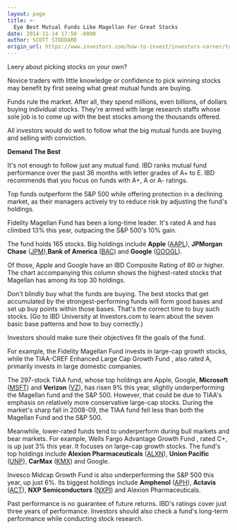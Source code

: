 ```yaml
---
layout: page
title: >-
  Eye Best Mutual Funds Like Magellan For Great Stocks
date: 2014-11-14 17:50 -0800
author: SCOTT STODDARD
origin_url: https://www.investors.com/how-to-invest/investors-corner/top-mutual-funds-offer-investment-clues/
---
```


Leery about picking stocks on your own?

Novice traders with little knowledge or confidence to pick winning stocks may benefit by first seeing what great mutual funds are buying.

Funds rule the market. After all, they spend millions, even billions, of dollars buying individual stocks. They're armed with large research staffs whose sole job is to come up with the best stocks among the thousands offered.

All investors would do well to follow what the big mutual funds are buying and selling with conviction.

**Demand The Best**

It's not enough to follow just any mutual fund. IBD ranks mutual fund performance over the past 36 months with letter grades of A+ to E. IBD recommends that you focus on funds with A+, A or A- ratings.

Top funds outperform the S&P 500 while offering protection in a declining market, as their managers actively try to reduce risk by adjusting the fund's holdings.

Fidelity Magellan Fund has been a long-time leader. It's rated A and has climbed 13% this year, outpacing the S&P 500's 10% gain.

The fund holds 165 stocks. Big holdings include **Apple** ([AAPL](https://research.investors.com/quote.aspx?symbol=AAPL)), **JPMorgan Chase** ([JPM](https://research.investors.com/quote.aspx?symbol=JPM)),**Bank of America** ([BAC](https://research.investors.com/quote.aspx?symbol=BAC)) and **Google** ([GOOGL](https://research.investors.com/quote.aspx?symbol=GOOGL)).

Of those, Apple and Google have an IBD Composite Rating of 80 or higher. The chart accompanying this column shows the highest-rated stocks that Magellan has among its top 30 holdings.

Don't blindly buy what the funds are buying. The best stocks that get accumulated by the strongest-performing funds will form good bases and set up buy points within those bases. That's the correct time to buy such stocks. (Go to IBD University at Investors.com to learn about the seven basic base patterns and how to buy correctly.)

Investors should make sure their objectives fit the goals of the fund.

For example, the Fidelity Magellan Fund invests in large-cap growth stocks, while the TIAA-CREF Enhanced Large Cap Growth Fund , also rated A, primarily invests in large domestic companies.

The 297-stock TIAA fund, whose top holdings are Apple, Google, **Microsoft** ([MSFT](https://research.investors.com/quote.aspx?symbol=MSFT)) and **Verizon** ([VZ](https://research.investors.com/quote.aspx?symbol=VZ)), has risen 9% this year, slightly underperforming the Magellan fund and the S&P 500. However, that could be due to TIAA's emphasis on relatively more conservative large-cap stocks. During the market's sharp fall in 2008-09, the TIAA fund fell less than both the Magellan Fund and the S&P 500.

Meanwhile, lower-rated funds tend to underperform during bull markets and bear markets. For example, Wells Fargo Advantage Growth Fund , rated C+, is up just 3% this year. It focuses on large-cap growth stocks. The fund's top holdings include **Alexion Pharmaceuticals** ([ALXN](https://research.investors.com/quote.aspx?symbol=ALXN)), **Union Pacific** ([UNP](https://research.investors.com/quote.aspx?symbol=UNP)), **CarMax** ([KMX](https://research.investors.com/quote.aspx?symbol=KMX)) and Google.

Invesco Midcap Growth Fund is also underperforming the S&P 500 this year, up just 6%. Its biggest holdings include **Amphenol** ([APH](https://research.investors.com/quote.aspx?symbol=APH)), **Actavis** ([ACT](https://research.investors.com/quote.aspx?symbol=ACT)), **NXP Semiconductors** ([NXPI](https://research.investors.com/quote.aspx?symbol=NXPI)) and Alexion Pharmaceuticals.

Past performance is no guarantee of future returns. IBD's ratings cover just three years of performance. Investors should also check a fund's long-term performance while conducting stock research.

